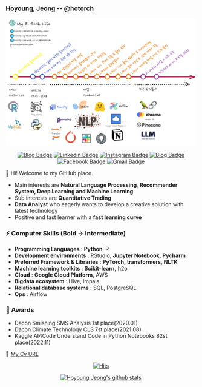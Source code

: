 ### Hoyoung, Jeong -- @hotorch

![Timeline-tec](./Timeline-tec.png)  



<div align=center>

[![Blog Badge](http://img.shields.io/badge/-Tistory-black?style=flat-square&logo=github&link=https://hotorch.tistory.com/)](https://hotorch.tistory.com/)
[![Linkedin Badge](https://img.shields.io/badge/-LinkedIn-blue?style=flat-square&logo=Linkedin&logoColor=white&link=https://www.linkedin.com/in/hoyoung-jeong-0b2790175/)](https://www.linkedin.com/in/hoyoung-jeong-0b2790175/)
[![Instagram Badge](https://img.shields.io/badge/-Instagram-dd2a7b?style=flat-square&logo=instagram&logoColor=white&link=https://www.instagram.com/hotorch_i_madeit/)](https://www.instagram.com/hotorch_i_madeit/)
[![Blog Badge](http://img.shields.io/badge/-Brunch-black?style=flat-square&logo=github&link=https://brunch.co.kr/@hotorch)](https://brunch.co.kr/@hotorch/)
[![Facebook Badge](https://img.shields.io/badge/facebook-1877f2?style=flat-square&logo=facebook&logoColor=white&link=https://www.facebook.com/hotorch)](https://www.facebook.com/hotorch)
[![Gmail Badge](https://img.shields.io/badge/Gmail-d14836?style=flat-square&logo=Gmail&logoColor=white&link=mailto:ghdud1515@gmail.com)](mailto:ghdud1515@gmail.com)

</div>


👋 Hi! Welcome to my GitHub place.
- Main interests are **Natural Language Processing**, **Recommender System, Deep Learning and Machine Learning**
- Sub interests are **Quantitative Trading**
- **Data Analyst** who eagerly wants to develop a creative solution with latest technology
- Positive and fast learner with a **fast learning curve**

### ⚡ Computer Skills (**Bold** → **Intermediate**)
- **Programming Languages** : **Python**, R
- **Development environments** : RStudio, **Jupyter Notebook**, **Pycharm**
- **Preferred Framework & Libraries** : **PyTorch**, **transformers, NLTK**
- **Machine learning toolkits** : **Scikit-learn,** h2o
- **Cloud** : **Google Cloud Platform,** AWS
- **Bigdata ecosystem** : Hive, Impala
- **Relational database systems** : SQL, PostgreSQL
- **Ops** : Airflow


### 🎨 Awards
- Dacon Smishing SMS Analysis 1st place(2020.01)
- Dacon Climate Technology CLS 7st place(2021.08)
- Kaggle AI4Code Understand Code in Python Notebooks 82st place(2022.11)


👋 [My Cv URL](https://bit.ly/3jSqE0f)


<div align=center>
	
[![Hits](https://hits.seeyoufarm.com/api/count/incr/badge.svg?url=https%3A%2F%2Fgithub.com%2Fhotorch%2F&count_bg=%2379C83D&title_bg=%23555555&icon=&icon_color=%23E7E7E7&title=hits&edge_flat=false)](https://hits.seeyoufarm.com)

 [![Hoyoung Jeong's github stats](https://github-readme-stats.vercel.app/api?username=hotorch)](https://github.com/anuraghazra/github-readme-stats)	
	
</div>
